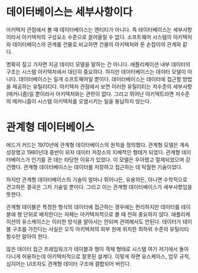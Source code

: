 # **데이터베이스는 세부사항이다**  
아키텍처 관점에서 볼 때 데이터베이스는 엔티티가 아니다. 즉 테이터베이스는 세부사항이라서 아키텍처의 구성요소 수준으로 끌어올릴 수 없다. 소프트웨어 
시스템의 아키텍처와 데이터베이스의 관계를 건물로 비교하면 건물의 아키텍처와 문 손잡이의 관계와 같다.  
  
명확히 짚고 가자면 지금 데이터 모델을 말하는 건 아니다. 애플리케이션 내부 데이터의 구조는 시스템 아키텍처에서 대단히 중요하다. 하지만 데이터베이스는 
데이터 모델이 아니다. 데이터베이스는 일개 소프트웨어일 뿐이다. 데이터베이스는 데이터에 접근할 방법을 제공하는 유틸리티다. 아키텍처 관점에서 보면 
이러한 유틸리티는 저수준의 세부사항(메커니즘)일 뿐이라서 아키텍처와는 관련이 없다. 그리고 뛰어난 아키텍트라면 저수준의 메커니즘이 시스템 아키텍처를 
오염시키는 일을 용납하지 않는다.  
  
# **관계형 데이터베이스**  
에드거 커드는 1970년에 관계형 데이터베이스의 원칙을 정의했다. 관계형 모델은 계속 성장했고 1980년대 중반이 되자 데이터 저장소의 지배적인 형태가 되었다. 
관계형 데이터베이스가 인기를 끈 데는 타당한 이유가 있었다. 이 모델은 우아했고 절제되었으며 강건했다. 관계형 데이터베이스는 데이터를 저장하고 접근하는 
데 탁월한 기술이었다.  
  
하지만 관계형 데이터베이스의 기술이 얼마나 뛰어나든, 유용하든, 아니면 수학적으로 견고하든 결국은 그저 기술일 뿐이다. 그리고 이는 관계형 데이터베이스가 
세부사항임을 뜻한다.  
  
관계형 테이블은 특정한 형식의 데이터에 접근하는 경우에는 편리하지만 데이터를 테이블에 행 단위로 배치한다는 자체는 아키텍처적으로 볼 때 전혀 중요하지 
않다. 애플리케이션의 유스케이스는 이러한 방식을 알아서는 안되며 관여해서도 안된다. 데이터가 테이블 구조를 가진다는 사실은 오직 아키텍처의 외부 원에 
위치한 최하위 수준의 유틸리티 함수만 알아야 한다.  
  
많은 데이터 접근 프레임워크가 테이블과 행이 객체 형태로 시스템 여기 저기에서 돌아다니게 허용하는데 아키텍처적으로 잘못된 설계다. 이렇게 하면 유스케이스, 
업무 규칙, 심지어는 UI조차도 관계형 데이터 구조에 결합되어 버린다.  
  
